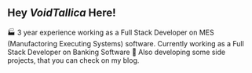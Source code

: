 ## Hey *VoidTallica* Here!

🏭 3 year experience working as a Full Stack Developer on MES (Manufactoring Executing Systems) software.
	Currently working as a Full Stack Developer on Banking Software
🔭 Also developing some side projects, that you can check on my blog.


<!--
**VoidTallica/VoidTallica** is a ✨ _special_ ✨ repository because its `README.md` (this file) appears on your GitHub profile.

Here are some ideas to get you started:

- 🔭 I’m currently working on ...
- 🌱 I’m currently learning ...
- 👯 I’m looking to collaborate on ...
- 🤔 I’m looking for help with ...
- 💬 Ask me about ...
- 📫 How to reach me: ...
- 😄 Pronouns: ...
- ⚡ Fun fact: ...
-->
